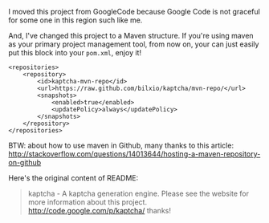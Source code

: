 I moved this project from GoogleCode because Google Code is not graceful for
some one in this region such like me.

And, I've changed this project to a Maven structure. If you're using maven as your
primary project management tool, from now on, your can just easily put this
block into your `pom.xml`, enjoy it!


```
<repositories>
    <repository>
        <id>kaptcha-mvn-repo</id>
        <url>https://raw.github.com/bilxio/kaptcha/mvn-repo/</url>
        <snapshots>
            <enabled>true</enabled>
            <updatePolicy>always</updatePolicy>
        </snapshots>
    </repository>
</repositories>
```

BTW: about how to use maven in Github, many thanks to this article:
http://stackoverflow.com/questions/14013644/hosting-a-maven-repository-on-github


Here's the original content of README:

> kaptcha - A kaptcha generation engine.
> Please see the website for more information about this project.
> http://code.google.com/p/kaptcha/
> thanks!

